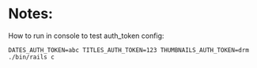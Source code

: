 # Notes:

How to run in console to test auth_token config:

```
DATES_AUTH_TOKEN=abc TITLES_AUTH_TOKEN=123 THUMBNAILS_AUTH_TOKEN=drm ./bin/rails c
```
